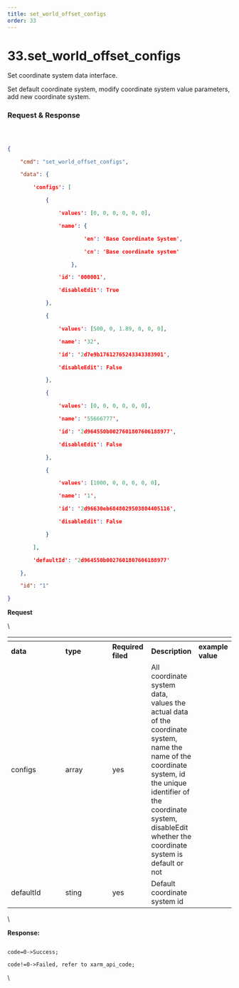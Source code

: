 ```yaml
---
title: set_world_offset_configs
order: 33
---
```

# 33.set\_world\_offset\_configs



Set coordinate system data interface.

Set default coordinate system, modify coordinate system value parameters, add new coordinate system.
 






###  Request & Response




```json



{

    "cmd": "set_world_offset_configs",

    "data": {

        'configs': [

            {

                'values': [0, 0, 0, 0, 0, 0], 

                'name': {

                        'en': 'Base Coordinate System', 

                        'cn': 'Base coordinate system'

                    }, 

                'id': '000001', 

                'disableEdit': True

            }, 

            {

                'values': [500, 0, 1.89, 0, 0, 0], 

                'name': '32', 

                'id': '2d7e9b17612765243343383901', 

                'disableEdit': False

            }, 

            {

                'values': [0, 0, 0, 0, 0, 0], 

                'name': '55666777', 

                'id': '2d964550b0027601807606188977', 

                'disableEdit': False

            }, 

            {

                'values': [1000, 0, 0, 0, 0, 0], 

                'name': '1', 

                'id': '2d96630eb6848029503804405116', 

                'disableEdit': False

            }

        ], 

        'defaultId': '2d964550b0027601807606188977'

    },

    "id": "1"

}

```     
**Request**



\













<table data-header-hidden><thead><tr><th width="116"></th><th width="102"></th><th width="72"></th><th></th><th></th></tr></thead><tbody><tr><td><strong>data</strong></td><td><strong>type</strong></td><td><strong>Required filed</strong></td><td><strong>Description</strong></td><td><strong>example value</strong></td></tr><tr><td>configs</td><td>array</td><td>yes</td><td>All coordinate system data, values the actual data of the coordinate system, name the name of the coordinate system, id the unique identifier of the coordinate system, disableEdit whether the coordinate system is default or not</td><td></td></tr><tr><td>defaultId</td><td>sting</td><td>yes</td><td>Default coordinate system id</td><td></td></tr></tbody></table>



\





**Response:**     



```

code=0->Success;

code!=0->Failed, refer to xarm_api_code;

```



\










